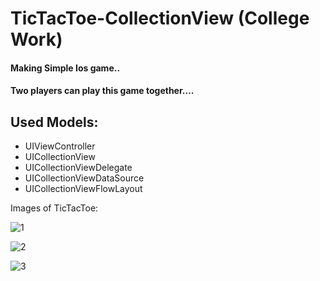 # TicTacToe-CollectionView (College Work)

#### Making Simple Ios game..
#### Two players can play this game together....

## Used Models:

* UIViewController
* UICollectionView
* UICollectionViewDelegate
* UICollectionViewDataSource
* UICollectionViewFlowLayout

Images of TicTacToe:
 
![1](https://user-images.githubusercontent.com/81614235/124000941-bb70a700-d9f1-11eb-80da-a4fe805eb3be.PNG)

![2](https://user-images.githubusercontent.com/81614235/124000951-bd3a6a80-d9f1-11eb-84e8-91670e647f3f.PNG)

![3](https://user-images.githubusercontent.com/81614235/124000957-be6b9780-d9f1-11eb-8ca8-3ffc1134525e.PNG)
